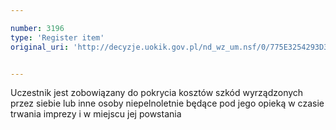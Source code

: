 ```yaml
---

number: 3196
type: 'Register item'
original_uri: 'http://decyzje.uokik.gov.pl/nd_wz_um.nsf/0/775E3254293D32FAC12579FF00381D26?OpenDocument'


---
```


Uczestnik jest zobowiązany do pokrycia kosztów szkód wyrządzonych przez siebie lub inne osoby niepelnoletnie będące pod jego opieką w czasie trwania imprezy i w miejscu jej powstania
